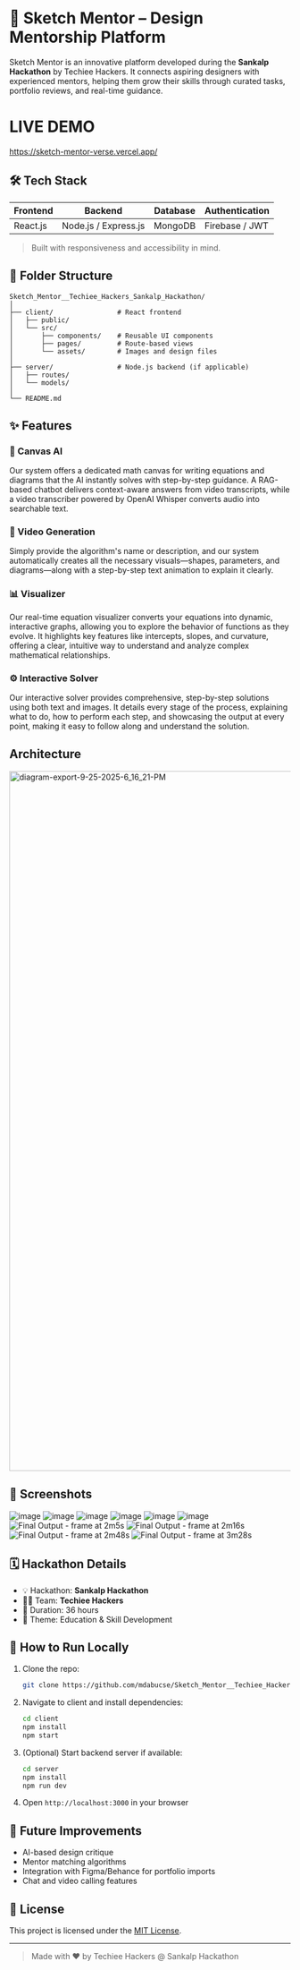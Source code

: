 # 🎨 Sketch Mentor – Design Mentorship Platform

Sketch Mentor is an innovative platform developed during the **Sankalp Hackathon** by Techiee Hackers. It connects aspiring designers with experienced mentors, helping them grow their skills through curated tasks, portfolio reviews, and real-time guidance.

# LIVE DEMO
https://sketch-mentor-verse.vercel.app/

## 🛠️ Tech Stack

| Frontend | Backend              | Database | Authentication |
| -------- | -------------------- | -------- | -------------- |
| React.js | Node.js / Express.js | MongoDB  | Firebase / JWT |

> Built with responsiveness and accessibility in mind.

## 📂 Folder Structure

```
Sketch_Mentor__Techiee_Hackers_Sankalp_Hackathon/
│
├── client/                # React frontend
│   ├── public/
│   └── src/
│       ├── components/    # Reusable UI components
│       ├── pages/         # Route-based views
│       └── assets/        # Images and design files
│
├── server/                # Node.js backend (if applicable)
│   ├── routes/
│   └── models/
│
└── README.md
```

## ✨ Features

### 🎨 Canvas AI

Our system offers a dedicated math canvas for writing equations and diagrams that the AI instantly solves with step-by-step guidance. A RAG-based chatbot delivers context-aware answers from video transcripts, while a video transcriber powered by OpenAI Whisper converts audio into searchable text.

### 🎥 Video Generation

Simply provide the algorithm's name or description, and our system automatically creates all the necessary visuals—shapes, parameters, and diagrams—along with a step-by-step text animation to explain it clearly.

### 📊 Visualizer

Our real-time equation visualizer converts your equations into dynamic, interactive graphs, allowing you to explore the behavior of functions as they evolve. It highlights key features like intercepts, slopes, and curvature, offering a clear, intuitive way to understand and analyze complex mathematical relationships.

### ⚙️ Interactive Solver

Our interactive solver provides comprehensive, step-by-step solutions using both text and images. It details every stage of the process, explaining what to do, how to perform each step, and showcasing the output at every point, making it easy to follow along and understand the solution.


## Architecture
<img width="2870" height="1251" alt="diagram-export-9-25-2025-6_16_21-PM" src="https://github.com/user-attachments/assets/b0951056-d318-474f-83a2-07c1f6087956" />



## 📸 Screenshots
![image](https://github.com/user-attachments/assets/44dcd16c-1c97-4188-9f2e-404e02571674)
![image](https://github.com/user-attachments/assets/8db15e21-82f5-4103-b2e7-4ef08f24658b)
![image](https://github.com/user-attachments/assets/58257208-7520-44e3-9b93-682d8f05f02d)
![image](https://github.com/user-attachments/assets/6110577b-d0bd-4b51-9054-b2c6853d2e3c)
![image](https://github.com/user-attachments/assets/010123b4-867c-4ead-9b42-b32aa8f86da9)
![image](https://github.com/user-attachments/assets/292fd221-f4d5-409a-b6d8-158e8e714426)
![Final Output - frame at 2m5s](https://github.com/user-attachments/assets/ced7bdb1-5d59-4c74-8569-523e80898b00)
![Final Output - frame at 2m16s](https://github.com/user-attachments/assets/c1739244-ccc5-46c8-8d68-2886f15636ee)
![Final Output - frame at 2m48s](https://github.com/user-attachments/assets/e581ec58-d9ca-4a2c-9954-a635724fe932)
![Final Output - frame at 3m28s](https://github.com/user-attachments/assets/75730175-8a5b-402b-91d7-4608df47c3b3)

## 🗓️ Hackathon Details

* 💡 Hackathon: **Sankalp Hackathon**
* 🧑‍💻 Team: **Techiee Hackers**
* 🏁 Duration: 36 hours
* 🎯 Theme: Education & Skill Development

## 🧪 How to Run Locally

1. Clone the repo:

   ```bash
   git clone https://github.com/mdabucse/Sketch_Mentor__Techiee_Hackers_Sankalp_Hackathon.git
   ```

2. Navigate to client and install dependencies:

   ```bash
   cd client
   npm install
   npm start
   ```

3. (Optional) Start backend server if available:

   ```bash
   cd server
   npm install
   npm run dev
   ```

4. Open `http://localhost:3000` in your browser

## 📌 Future Improvements

* AI-based design critique
* Mentor matching algorithms
* Integration with Figma/Behance for portfolio imports
* Chat and video calling features

## 📄 License

This project is licensed under the [MIT License](LICENSE).

---

> Made with ❤️ by Techiee Hackers @ Sankalp Hackathon
